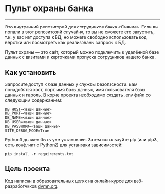 # Пульт охраны банка
***
Это внутренний репозиторий для сотрудников банка «Сияние». Если вы попали в этот репозиторий случайно, то вы не сможете его запустить, т.к. у вас нет доступа к БД, но можете свободно использовать код вёрстки или посмотреть как реализованы запросы к БД.

Пульт охраны — это сайт, который можно подключить к удалённой базе данных с визитами и карточками пропуска сотрудников нашего банка.

## Как установить

Запросите доступ к базе данных у службы безопасности.
Вам понадобятся хост, порт, имя базы данных, имя пользователя базы данных и пароль. В корне проекта необходимо создать
.env файл со следующим содержанием:

```
DB_HOST=<ваши данные>
DB_PORT=<ваши данные>
DB_NAME=<ваши данные>
DB_USER=<ваши данные>
DB_PASSWORD=<ваши данные>
SITE_DEBUG_MODE=True
```

Python3 должен быть уже установлен. Затем используйте pip (или pip3, есть конфликт с Python2) для установки зависимостей:
```
pip install -r requirements.txt
```
## Цель проекта
Код написан в образовательных целях на онлайн-курсе для веб-разработчиков [dvmn.org](https://dvmn.org).
